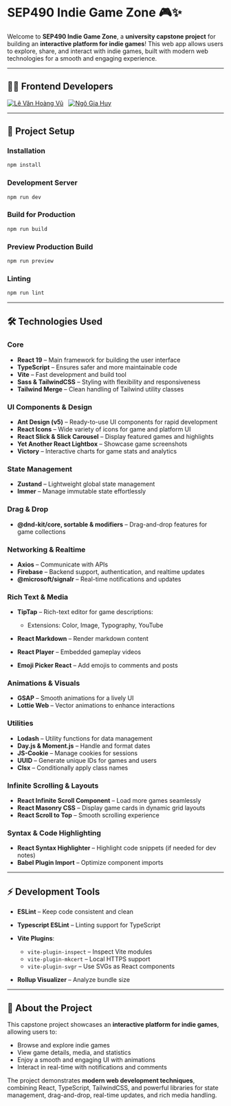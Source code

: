 

# SEP490 Indie Game Zone 🎮✨

Welcome to **SEP490 Indie Game Zone**, a **university capstone project** for building an **interactive platform for indie games**! This web app allows users to explore, share, and interact with indie games, built with modern web technologies for a smooth and engaging experience.  

---
## 👨‍💻 Frontend Developers

[![Lê Văn Hoàng Vũ](https://img.shields.io/badge/Frontend-Lê%20Văn%20Hoàng%20Vũ-green?style=for-the-badge&logo=react)]() &nbsp;
[![Ngô Gia Huy](https://img.shields.io/badge/Frontend-Ngô%20Gia%20Huy-green?style=for-the-badge&logo=react)]()

---

## 🚀 Project Setup

### Installation
```bash
npm install
````

### Development Server

```bash
npm run dev
```

### Build for Production

```bash
npm run build
```

### Preview Production Build

```bash
npm run preview
```

### Linting

```bash
npm run lint
```

---

## 🛠️ Technologies Used

### Core

* **React 19** – Main framework for building the user interface
* **TypeScript** – Ensures safer and more maintainable code
* **Vite** – Fast development and build tool
* **Sass & TailwindCSS** – Styling with flexibility and responsiveness
* **Tailwind Merge** – Clean handling of Tailwind utility classes

### UI Components & Design

* **Ant Design (v5)** – Ready-to-use UI components for rapid development
* **React Icons** – Wide variety of icons for game and platform UI
* **React Slick & Slick Carousel** – Display featured games and highlights
* **Yet Another React Lightbox** – Showcase game screenshots
* **Victory** – Interactive charts for game stats and analytics

### State Management

* **Zustand** – Lightweight global state management
* **Immer** – Manage immutable state effortlessly

### Drag & Drop

* **@dnd-kit/core, sortable & modifiers** – Drag-and-drop features for game collections

### Networking & Realtime

* **Axios** – Communicate with APIs
* **Firebase** – Backend support, authentication, and realtime updates
* **@microsoft/signalr** – Real-time notifications and updates

### Rich Text & Media

* **TipTap** – Rich-text editor for game descriptions:

  * Extensions: Color, Image, Typography, YouTube
* **React Markdown** – Render markdown content
* **React Player** – Embedded gameplay videos 
* **Emoji Picker React** – Add emojis to comments and posts

### Animations & Visuals

* **GSAP** – Smooth animations for a lively UI
* **Lottie Web** – Vector animations to enhance interactions

### Utilities

* **Lodash** – Utility functions for data management
* **Day.js & Moment.js** – Handle and format dates
* **JS-Cookie** – Manage cookies for sessions
* **UUID** – Generate unique IDs for games and users
* **Clsx** – Conditionally apply class names

### Infinite Scrolling & Layouts

* **React Infinite Scroll Component** – Load more games seamlessly
* **React Masonry CSS** – Display game cards in dynamic grid layouts
* **React Scroll to Top** – Smooth scrolling experience

### Syntax & Code Highlighting

* **React Syntax Highlighter** – Highlight code snippets (if needed for dev notes)
* **Babel Plugin Import** – Optimize component imports

---

## ⚡ Development Tools

* **ESLint** – Keep code consistent and clean
* **Typescript ESLint** – Linting support for TypeScript
* **Vite Plugins**:

  * `vite-plugin-inspect` – Inspect Vite modules
  * `vite-plugin-mkcert` – Local HTTPS support
  * `vite-plugin-svgr` – Use SVGs as React components
* **Rollup Visualizer** – Analyze bundle size

---

## 🌟 About the Project

This capstone project showcases an **interactive platform for indie games**, allowing users to:

* Browse and explore indie games
* View game details, media, and statistics
* Enjoy a smooth and engaging UI with animations
* Interact in real-time with notifications and comments

The project demonstrates **modern web development techniques**, combining React, TypeScript, TailwindCSS, and powerful libraries for state management, drag-and-drop, real-time updates, and rich media handling. 


